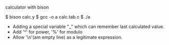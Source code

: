 calculator with bison

$ bison calc.y
$ gcc -o a calc.tab.c
$ ./a

- Adding a special variable "_" which can remember last calculated value.
- Add '^' for power, '%' for modulo
- Allow '\n'(am empty line) as a legitimate expression.
